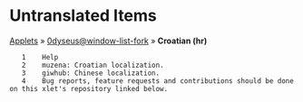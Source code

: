 # Untranslated Items
[Applets](../../../README.md) &#187; [0dyseus@window-list-fork](../README.md) &#187; **Croatian (hr)**

       1	Help
       2	muzena: Croatian localization.
       3	giwhub: Chinese localization.
       4	Bug reports, feature requests and contributions should be done on this xlet's repository linked below.
